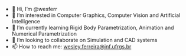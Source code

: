 - 👋 Hi, I’m @wesferr
- 👀 I’m interested in Computer Graphics, Computer Vision and Artificial Intelligence
- 🌱 I’m currently learning Rigid Body Parametrization, Animation and Numerical Parametrization
- 💞️ I’m looking to collaborate on Simulation and CAD systems
- 📫 How to reach me: wesley.ferreira@inf.ufrgs.br

<!---
wesferr/wesferr is a ✨ special ✨ repository because its `README.md` (this file) appears on your GitHub profile.
You can click the Preview link to take a look at your changes.
--->
